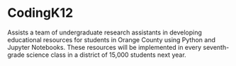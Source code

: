 # CodingK12
Assists a team of undergraduate research assistants in developing educational resources for students in Orange County using Python and Jupyter Notebooks. These resources will be implemented in every seventh-grade science class in a district of 15,000 students next year.

